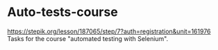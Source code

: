 # Auto-tests-course
https://stepik.org/lesson/187065/step/7?auth=registration&unit=161976
Tasks for the course "automated testing with Selenium".
